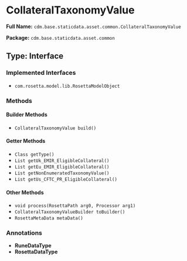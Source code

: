 # CollateralTaxonomyValue

**Full Name:** `cdm.base.staticdata.asset.common.CollateralTaxonomyValue`

**Package:** `cdm.base.staticdata.asset.common`

## Type: Interface

### Implemented Interfaces

- `com.rosetta.model.lib.RosettaModelObject`

### Methods

#### Builder Methods

- `CollateralTaxonomyValue build()`

#### Getter Methods

- `Class getType()`
- `List getUk_EMIR_EligibleCollateral()`
- `List getEu_EMIR_EligibleCollateral()`
- `List getNonEnumeratedTaxonomyValue()`
- `List getUs_CFTC_PR_EligibleCollateral()`

#### Other Methods

- `void process(RosettaPath arg0, Processor arg1)`
- `CollateralTaxonomyValueBuilder toBuilder()`
- `RosettaMetaData metaData()`

### Annotations

- **RuneDataType**
- **RosettaDataType**

